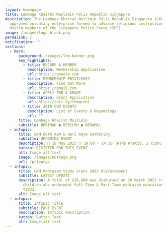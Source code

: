 ```yaml
---
layout: homepage
title: Lembaga Khairat Muslimin Polis Repablik Singapura
description: The Lembaga Khairat Muslimin Polis Repablik Singapura (LKM) is an
  approved voluntary enterprise formed to advance religious instruction among
  Muslim members of the Singapore Police Force (SPF).
image: /images/logo-black.png
permalink: /
notification: ""
sections:
  - hero:
      background: /images/lkm-banner.png
      key_highlights:
        - title: BECOME A MEMBER
          description: Membership Application
          url: https://google.com
        - title: MEMBERSHIP PRIVILEGES
          description: Find Out More
          url: https://gmail.com
        - title: APPLY FOR A GRANT
          description: Grant Application
          url: https://bit.ly/lkmgrant
        - title: JOIN OUR EVENTS
          description: List of Events & Happenings
          url: ""
      title: Lembaga Khairat Muslimin
      subtitle: BERIMAN ● BERILMU ● BERAMAL
  - infopic:
      title: LKM 66th AGM & Hari Raya Gathering
      subtitle: UPCOMING EVENT
      description: 📅 18 May 2023 ⏱ 10:00 - 14:30 📍HTNS Khatib, 2 Yishun Walk S767944
      button: REGISTER FOR THIS EVENT
      alt: Image alt text
      image: /images/66thagm.png
      url: /privacy/
  - infopic:
      title: LKM Madrasah Study Grant 2022 Disbursement
      subtitle: LATEST UPDATE
      description: A total of $38,900 was disbursed on 20 March 2023 to 254 members’
        children who underwent Full-Time & Part-Time madrasah education in
        Y2022.
      alt: Image alt text
  - infopic:
      title: Infopic Title
      subtitle: PAST EVENT
      description: Infopic description
      button: Button Text
      alt: Image alt text
---
```


